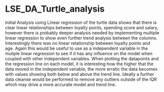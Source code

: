 # LSE_DA_Turtle_analysis


Initial Analysis using Linear regression of the turtle data shows that there is clear linear relationships between loyalty points, spending score and salary, however there is probably deeper analysis needed by implementing multiple linear regression to show even further trend analysis between the columns. Interestingly there was no linear relationship between loyalty points and age. Again this would be useful to use as a independent variable in the muliple linear regression to see if it has any influence on the model when coupled with other independent variables.
When plotting the datapoints and the regression line on each model, it is interesting how the higher that the data moved in the independent variable, the more erratic the data becomes with values showing both below and above the trend line. Ideally a further data cleanse would be performed to remove any outliers outside of the IQR which may drive a more accurate model and trend line.
